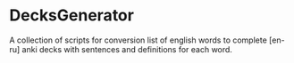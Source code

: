 # DecksGenerator
A collection of scripts for conversion list of english words to complete [en-ru] anki decks with sentences and definitions for each word.
